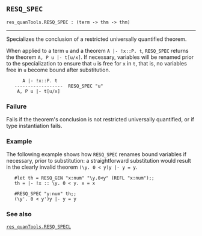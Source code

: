 ## `RESQ_SPEC`

``` hol4
res_quanTools.RESQ_SPEC : (term -> thm -> thm)
```

------------------------------------------------------------------------

Specializes the conclusion of a restricted universally quantified
theorem.

When applied to a term `u` and a theorem `A |- !x::P. t`, `RESQ_SPEC`
returns the theorem `A, P u |- t[u/x]`. If necessary, variables will be
renamed prior to the specialization to ensure that `u` is free for `x`
in `t`, that is, no variables free in `u` become bound after
substitution.

``` hol4
      A |- !x::P. t
   ------------------  RESQ_SPEC "u"
    A, P u |- t[u/x]
```

### Failure

Fails if the theorem's conclusion is not restricted universally
quantified, or if type instantiation fails.

### Example

The following example shows how `RESQ_SPEC` renames bound variables if
necessary, prior to substitution: a straightforward substitution would
result in the clearly invalid theorem `(\y. 0 < y)y |- y = y`.

``` hol4
   #let th = RESQ_GEN "x:num" "\y.0<y" (REFL "x:num");;
   th = |- !x :: \y. 0 < y. x = x

   #RESQ_SPEC "y:num" th;;
   (\y'. 0 < y')y |- y = y
```

### See also

[`res_quanTools.RESQ_SPECL`](#res_quanTools.RESQ_SPECL)
